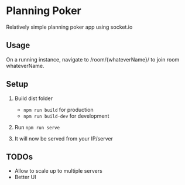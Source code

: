 # Planning Poker

Relatively simple planning poker app using socket.io

## Usage
On a running instance, navigate to <your-domain>/room/{whateverName}/ to join room whateverName.

## Setup

1. Build dist folder
   - `npm run build` for production
   - `npm run build-dev` for development

2. Run `npm run serve`
3. It will now be served from your IP/server

## TODOs

- Allow to scale up to multiple servers
- Better UI
